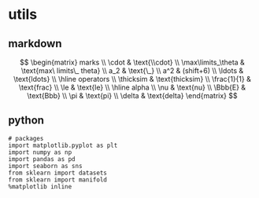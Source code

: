 # utils

## markdown
$$
\begin{matrix}
   marks \\
   \cdot & \text{\\cdot} \\
   \max\limits_\theta & \text{max\ limits\_ theta} \\
   a_2 & \text{\_} \\
   a^2 & (shift+6) \\
   \ldots & \text{ldots} \\
   \hline
   operators \\
   \thicksim & \text{thicksim} \\
   \frac{1}{1} & \text{frac} \\
   \le & \text{le} \\
   \hline
   alpha \\
   \nu & \text{nu} \\ 
   \Bbb{E} & \text{Bbb} \\
   \pi & \text{pi} \\
   \delta & \text{delta}
\end{matrix}
$$

## python
```
# packages
import matplotlib.pyplot as plt
import numpy as np
import pandas as pd
import seaborn as sns
from sklearn import datasets
from sklearn import manifold
%matplotlib inline
```